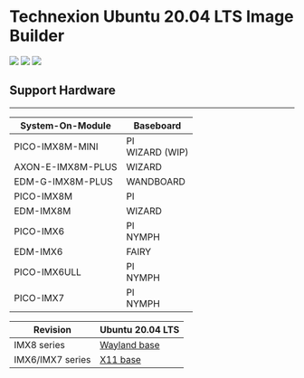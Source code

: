 Technexion Ubuntu 20.04 LTS Image Builder
===========================

![](https://img.shields.io/badge/Release-v20.04LTS_01-green.svg)
![](https://img.shields.io/badge/Producer-wigcheng-orange.svg)
![](https://img.shields.io/badge/License-GPL3.0-blue.svg)


## Support Hardware
 --------
|System-On-Module|Baseboard|
|---|---|
|PICO-IMX8M-MINI|PI<br>WIZARD (WIP)|
|AXON-E-IMX8M-PLUS|WIZARD|
|EDM-G-IMX8M-PLUS|WANDBOARD|
|PICO-IMX8M|PI|
|EDM-IMX8M|WIZARD|
|PICO-IMX6|PI<br>NYMPH|
|EDM-IMX6|FAIRY|
|PICO-IMX6ULL|PI<br>NYMPH|
|PICO-IMX7|PI<br>NYMPH|

|Revision|Ubuntu 20.04 LTS|
|---|---|
|IMX8 series | [Wayland base]() |
|IMX6/IMX7 series |[X11 base]() |
